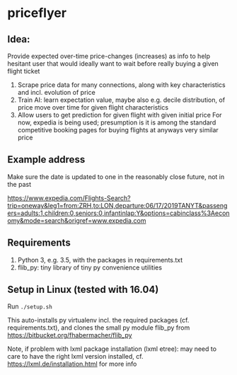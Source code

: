 # priceflyer
## Idea:
Provide expected over-time price-changes (increases) as info to help hesitant user that would ideally want to wait before really buying a given flight ticket
1. Scrape price data for many connections, along with key characteristics and incl. evolution of price
2. Train AI: learn expectation value, maybe also e.g. decile distribution, of price move over time for given flight characteristics
3. Allow users to get prediction for given flight with given initial price
For now, expedia is being used; presumption is it is among the standard competitive booking pages for buying flights at anyways very similar price

## Example address
Make sure the date is updated to one in the reasonably close future, not in the past

https://www.expedia.com/Flights-Search?trip=oneway&leg1=from:ZRH,to:LON,departure:06/17/2019TANYT&passengers=adults:1,children:0,seniors:0,infantinlap:Y&options=cabinclass%3Aeconomy&mode=search&origref=www.expedia.com

## Requirements
1. Python 3, e.g. 3.5, with the packages in requirements.txt
2. flib_py: tiny library of tiny py convenience utilities

## Setup in Linux (tested with 16.04)
Run `./setup.sh`

This auto-installs py virtualenv incl. the required packages (cf. requirements.txt), and clones the small py module flib_py from https://bitbucket.org/fhabermacher/flib_py


Note, if problem with lxml package installation (lxml etree): may need to care to have the right lxml version installed, cf. https://lxml.de/installation.html for more info
